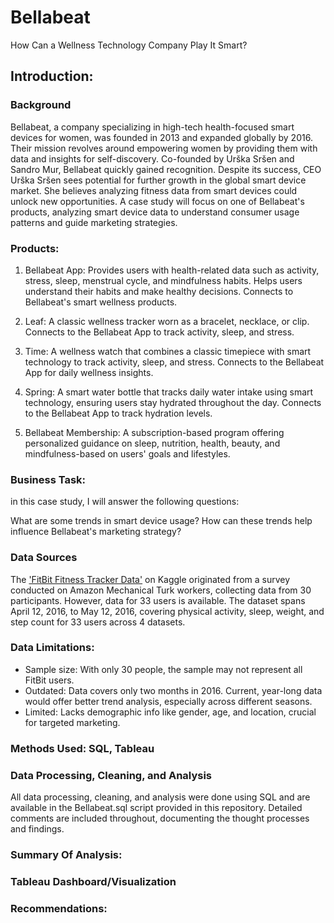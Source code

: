 # Bellabeat
How Can a Wellness Technology Company Play It Smart?


## Introduction:
### Background
Bellabeat, a company specializing in high-tech health-focused smart devices for women, was founded in 2013 and expanded globally by 2016. Their mission revolves around empowering women by providing them with data and insights for self-discovery. Co-founded by Urška Sršen and Sandro Mur, Bellabeat quickly gained recognition. Despite its success, CEO Urška Sršen sees potential for further growth in the global smart device market. She believes analyzing fitness data from smart devices could unlock new opportunities. A case study will focus on one of Bellabeat's products, analyzing smart device data to understand consumer usage patterns and guide marketing strategies.

### Products: 
1. Bellabeat App: Provides users with health-related data such as activity, stress, sleep, menstrual cycle, and mindfulness habits. Helps users understand their habits and make healthy decisions. Connects to Bellabeat's smart wellness products.

2. Leaf: A classic wellness tracker worn as a bracelet, necklace, or clip. Connects to the Bellabeat App to track activity, sleep, and stress.

3. Time: A wellness watch that combines a classic timepiece with smart technology to track activity, sleep, and stress. Connects to the Bellabeat App for daily wellness insights.

4. Spring: A smart water bottle that tracks daily water intake using smart technology, ensuring users stay hydrated throughout the day. Connects to the Bellabeat App to track hydration levels.

5. Bellabeat Membership: A subscription-based program offering personalized guidance on sleep, nutrition, health, beauty, and mindfulness-based on users' goals and lifestyles.

### Business Task: 
in this case study, I will answer the following questions:

What are some trends in smart device usage?
How can these trends help influence Bellabeat's marketing strategy?

### Data Sources
The ['FitBit Fitness Tracker Data'](https://www.kaggle.com/datasets/arashnic/fitbit) on Kaggle originated from a survey conducted on Amazon Mechanical Turk workers, collecting data from 30 participants. However, data for 33 users is available. The dataset spans April 12, 2016, to May 12, 2016, covering physical activity, sleep, weight, and step count for 33 users across 4 datasets. 

### Data Limitations:

- Sample size: With only 30 people, the sample may not represent all FitBit users.
- Outdated: Data covers only two months in 2016. Current, year-long data would offer better trend analysis, especially across different seasons.
- Limited: Lacks demographic info like gender, age, and location, crucial for targeted marketing.

### Methods Used: SQL, Tableau

### Data Processing, Cleaning, and Analysis 
All data processing, cleaning, and analysis were done using SQL and are available in the Bellabeat.sql script provided in this repository. Detailed comments are included throughout, documenting the thought processes and findings.

### Summary Of Analysis:

### Tableau Dashboard/Visualization

### Recommendations: 





